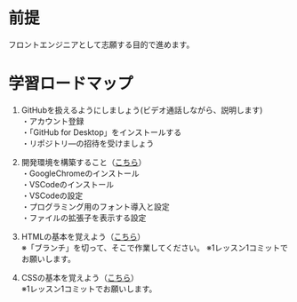 # 前提

フロントエンジニアとして志願する目的で進めます。

# 学習ロードマップ

1. GitHubを扱えるようにしましょう(ビデオ通話しながら、説明します)<br>
  ・アカウント登録<br>
  ・「GitHub for Desktop」をインストールする<br>
  ・リポジトリ―の招待を受けましょう<br>

2. 開発環境を構築すること（[こちら](https://dotinstall.com/lessons/basic_pcsetup_win_v2/50501)）<br>
  ・GoogleChromeのインストール<br>
  ・VSCodeのインストール<br>
  ・VSCodeの設定<br>
  ・プログラミング用のフォント導入と設定<br>
  ・ファイルの拡張子を表示する設定<br>
  
3. HTMLの基本を覚えよう（[こちら](https://dotinstall.com/lessons/basic_html_v5/49801)）<br>
  ※「ブランチ」を切って、そこで作業してください。
  ※1レッスン1コミットでお願いします。

4. CSSの基本を覚えよう（[こちら](https://dotinstall.com/lessons/basic_css_v5/49901)）<br>
  ※1レッスン1コミットでお願いします。
